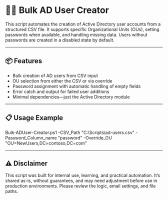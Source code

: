 # 🧑‍💼 Bulk AD User Creator

This script automates the creation of Active Directory user accounts from a structured CSV file. It supports specific Organizational Units (OUs), setting passwords when available, and handling missing data. Users without passwords are created in a disabled state by default. 

---

## 📦 Features

- Bulk creation of AD users from CSV input
- OU selection from either the CSV or via override
- Password assignment with automatic handling of empty fields
- Error catch and output for failed user additions
- Minimal dependencies—just the Active Directory module

---

## 📋 Usage Example

Bulk-ADUser-Creator.ps1 -CSV_Path "C:\Scripts\ad-users.csv" -Password_Column_name "password" -Override_OU "OU=NewUsers,DC=contoso,DC=com"

---

## ⚠️ Disclaimer

This script was built for internal use, learning, and practical automation. It’s shared as-is, without guarantees, and may need adjustment before use in production environments. Please review the logic, email settings, and file paths. 
